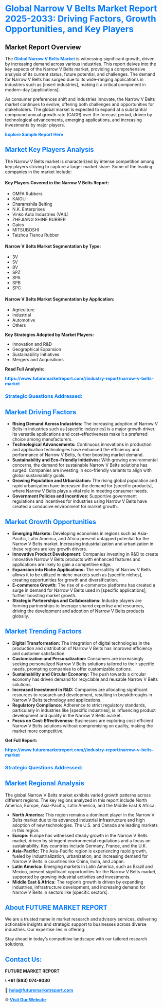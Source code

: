 <h1 style="color: #007BFF;">Global Narrow V Belts Market Report 2025-2033: Driving Factors, Growth Opportunities, and Key Players</h1>

<section id="overview">
<h2>Market Report Overview</h2>
<p>The <a href="https://www.futuremarketreport.com//industry-report/narrow-v-belts-market" style="color: #007BFF; text-decoration: none;"><strong>Global Narrow V Belts Market</strong></a> is witnessing significant growth, driven by increasing demand across various industries. This report delves into the key aspects of the Narrow V Belts market, providing a comprehensive analysis of its current status, future potential, and challenges. The demand for Narrow V Belts has surged due to its wide-ranging applications in industries such as [insert industries], making it a critical component in modern-day [applications].</p>
<p>As consumer preferences shift and industries innovate, the Narrow V Belts market continues to evolve, offering both challenges and opportunities for stakeholders. The global market is expected to expand at a substantial compound annual growth rate (CAGR) over the forecast period, driven by technological advancements, emerging applications, and increasing investments by major players.</p>
</section>

<section id="overview">
<p><a href="https://www.futuremarketreport.com//request-sample/reportId=52057" style="color: #007BFF; text-decoration: none;"><strong>Explore Sample Report Here</strong></a></p>
</section>

<section id="key-players">
<h2 style="color: #007BFF;">Market Key Players Analysis</h2>
<p>The Narrow V Belts market is characterized by intense competition among key players striving to capture a larger market share. Some of the leading companies in the market include:</p>
<h4>Key Players Covered in the Narrow V Belts Report:</h4>
<ul><li>OMFA Rubbers</li><li>KAIOU</li><li>Dharamshila Belting</li><li>N.K. Enterprises</li><li>Vinko Auto Industries (VAIL)</li><li>ZHEJIANG SHINE RUBBER</li><li>Gates</li><li>MITSUBOSHI</li><li>Taizhou Tianou Rubber</li></ul>
<h4>Narrow V Belts Market Segmentation by Type:</h4>
<ul><li>3V</li><li>5V</li><li>8V</li><li>SPZ</li><li>SPA</li><li>SPB</li><li>SPC</li></ul>

<h4>Narrow V Belts Market Segmentation by Application:</h4>
<ul><li>Agriculture</li><li>Industrial</li><li>Automotive</li><li>Others</li></ul>
<p><strong>Key Strategies Adopted by Market Players:</strong></p>
<ul>
<li>Innovation and R&D</li>
<li>Geographical Expansion</li>
<li>Sustainability Initiatives</li>
<li>Mergers and Acquisitions</li>
</ul>
</section>

<section>
<p><strong>Read Full Analysis: </strong></p><a href="https://www.futuremarketreport.com//industry-report/narrow-v-belts-market" style="color: #007BFF; text-decoration: none;"><strong>https://www.futuremarketreport.com//industry-report/narrow-v-belts-market</strong></a>
<h3 style="color: #007BFF;">Strategic Questions Addressed:</h3>
</section>

<section id="driving-factors">
<h2 style="color: #007BFF;">Market Driving Factors</h2>
<ul>
<li><strong>Rising Demand Across Industries:</strong> The increasing adoption of Narrow V Belts in industries such as [specific industries] is a major growth driver. Its versatile applications and cost-effectiveness make it a preferred choice among manufacturers.</li>
<li><strong>Technological Advancements:</strong> Continuous innovations in production and application technologies have enhanced the efficiency and performance of Narrow V Belts, further boosting market demand.</li>
<li><strong>Sustainability and Eco-Friendly Initiatives:</strong> With growing environmental concerns, the demand for sustainable Narrow V Belts solutions has surged. Companies are investing in eco-friendly variants to align with global sustainability goals.</li>
<li><strong>Growing Population and Urbanization:</strong> The rising global population and rapid urbanization have increased the demand for [specific products], where Narrow V Belts plays a vital role in meeting consumer needs.</li>
<li><strong>Government Policies and Incentives:</strong> Supportive government regulations and incentives for industries using Narrow V Belts have created a conducive environment for market growth.</li>
</ul>
</section>

<section id="growth-opportunities">
<h2 style="color: #007BFF;">Market Growth Opportunities</h2>
<ul>
<li><strong>Emerging Markets:</strong> Developing economies in regions such as Asia-Pacific, Latin America, and Africa present untapped potential for the Narrow V Belts market. Increasing industrialization and urbanization in these regions are key growth drivers.</li>
<li><strong>Innovative Product Development:</strong> Companies investing in R&D to create innovative Narrow V Belts products with enhanced features and applications are likely to gain a competitive edge.</li>
<li><strong>Expansion into Niche Applications:</strong> The versatility of Narrow V Belts allows it to be utilized in niche markets such as [specific niches], creating opportunities for growth and diversification.</li>
<li><strong>E-commerce Growth:</strong> The rise of e-commerce platforms has created a surge in demand for Narrow V Belts used in [specific applications], further boosting market growth.</li>
<li><strong>Strategic Partnerships and Collaborations:</strong> Industry players are forming partnerships to leverage shared expertise and resources, driving the development and adoption of Narrow V Belts products globally.</li>
</ul>
</section>

<section id="trending-factors">
<h2 style="color: #007BFF;">Market Trending Factors</h2>
<ul>
<li><strong>Digital Transformation:</strong> The integration of digital technologies in the production and distribution of Narrow V Belts has improved efficiency and customer satisfaction.</li>
<li><strong>Customization and Personalization:</strong> Consumers are increasingly seeking personalized Narrow V Belts solutions tailored to their specific needs, prompting companies to offer customizable options.</li>
<li><strong>Sustainability and Circular Economy:</strong> The push towards a circular economy has driven demand for recyclable and reusable Narrow V Belts solutions.</li>
<li><strong>Increased Investment in R&D:</strong> Companies are allocating significant resources to research and development, resulting in breakthroughs in Narrow V Belts technology and applications.</li>
<li><strong>Regulatory Compliance:</strong> Adherence to strict regulatory standards, particularly in industries like [specific industries], is influencing product development and quality in the Narrow V Belts market.</li>
<li><strong>Focus on Cost-Effectiveness:</strong> Businesses are exploring cost-efficient Narrow V Belts solutions without compromising on quality, making the market more competitive.</li>
</ul>
</section>

<section>
<p><strong>Get Full Report: </strong></p><a href="https://www.futuremarketreport.com//industry-report/narrow-v-belts-market" style="color: #007BFF; text-decoration: none;"><strong>https://www.futuremarketreport.com//industry-report/narrow-v-belts-market</strong></a>
<h3 style="color: #007BFF;">Strategic Questions Addressed:</h3>
</section>


<section id="regional-analysis">
<h2 style="color: #007BFF;">Market Regional Analysis</h2>
<p>The global Narrow V Belts market exhibits varied growth patterns across different regions. The key regions analyzed in this report include North America, Europe, Asia-Pacific, Latin America, and the Middle East & Africa:</p>
<ul>
<li><strong>North America:</strong> This region remains a dominant player in the Narrow V Belts market due to its advanced industrial infrastructure and high adoption of new technologies. The U.S. and Canada are leading markets in this region.</li>
<li><strong>Europe:</strong> Europe has witnessed steady growth in the Narrow V Belts market, driven by stringent environmental regulations and a focus on sustainability. Key countries include Germany, France, and the U.K.</li>
<li><strong>Asia-Pacific:</strong> The Asia-Pacific region is experiencing rapid growth, fueled by industrialization, urbanization, and increasing demand for Narrow V Belts in countries like China, India, and Japan.</li>
<li><strong>Latin America:</strong> Emerging markets in Latin America, such as Brazil and Mexico, present significant opportunities for the Narrow V Belts market, supported by growing industrial activities and investments.</li>
<li><strong>Middle East & Africa:</strong> The region’s growth is driven by expanding industries, infrastructure development, and increasing demand for Narrow V Belts in sectors like [specific sectors].</li>
</ul>
</section>

<footer>
<h2 style="color: #007BFF;">About FUTURE MARKET REPORT</h2>
<p>We are a trusted name in market research and advisory services, delivering actionable insights and strategic support to businesses across diverse industries. Our expertise lies in offering:</p>

<p>Stay ahead in today’s competitive landscape with our tailored research solutions.</p>

<h2 style="color: #007BFF;">Contact Us:</h2>
<p><strong>FUTURE MARKET REPORT</strong></p>
<p>📞 <strong>+91 (883) 074-8030</strong></p>
<p>📧 <strong><a href="mailto:help@futuremarketreport.com" style="color: #007BFF;">help@futuremarketreport.com</a></strong></p>
<p>🌐 <strong><a href="https://www.futuremarketreport.com/" style="color: #007BFF;">Visit Our Website</a></strong></p>
</footer>